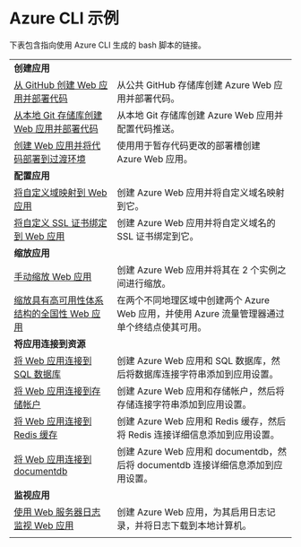 <properties
    pageTitle="Azure CLI 示例 - 应用服务 | Azure"
    description="Azure CLI 示例 - 应用服务"
    services="app-service"
    documentationcenter="app-service"
    author="syntaxc4"
    manager="erikre"
    editor="ggailey777"
    tags="azure-service-management"
    translationtype="Human Translation" />
<tags
    ms.assetid="53e6a15a-370a-48df-8618-c6737e26acec"
    ms.service="app-service"
    ms.devlang="na"
    ms.topic="article"
    ms.tgt_pltfrm="na"
    ms.workload="app-service"
    ms.date="03/08/2017"
    wacn.date="04/24/2017"
    ms.author="cfowler"
    ms.sourcegitcommit="a114d832e9c5320e9a109c9020fcaa2f2fdd43a9"
    ms.openlocfilehash="81886dd418d0c0f69a54d31bed23aa19b44f8776"
    ms.lasthandoff="04/14/2017" />

# <a name="azure-cli-samples"></a>Azure CLI 示例

下表包含指向使用 Azure CLI 生成的 bash 脚本的链接。

| | |
|-|-|
|**创建应用**||
| [从 GitHub 创建 Web 应用并部署代码](/documentation/articles/app-service-cli-deploy-github/)| 从公共 GitHub 存储库创建 Azure Web 应用并部署代码。 |
| [从本地 Git 存储库创建 Web 应用并部署代码](/documentation/articles/app-service-cli-deploy-local-git/) | 从本地 Git 存储库创建 Azure Web 应用并配置代码推送。 |
| [创建 Web 应用并将代码部署到过渡环境](/documentation/articles/app-service-cli-deploy-staging-environment/) | 使用用于暂存代码更改的部署槽创建 Azure Web 应用。 |
|**配置应用**||
| [将自定义域映射到 Web 应用](/documentation/articles/app-service-cli-configure-custom-domain/)| 创建 Azure Web 应用并将自定义域名映射到它。 |
| [将自定义 SSL 证书绑定到 Web 应用](/documentation/articles/app-service-cli-configure-ssl-certificate/)| 创建 Azure Web 应用并将自定义域名的 SSL 证书绑定到它。 |
|**缩放应用**||
| [手动缩放 Web 应用](/documentation/articles/app-service-cli-scale-manual/) | 创建 Azure Web 应用并将其在 2 个实例之间进行缩放。 |
| [缩放具有高可用性体系结构的全国性 Web 应用](/documentation/articles/app-service-cli-scale-high-availability/) | 在两个不同地理区域中创建两个 Azure Web 应用，并使用 Azure 流量管理器通过单个终结点使其可用。 |
|**将应用连接到资源**||
| [将 Web 应用连接到 SQL 数据库](/documentation/articles/app-service-cli-app-service-sql/)| 创建 Azure Web 应用和 SQL 数据库，然后将数据库连接字符串添加到应用设置。 |
| [将 Web 应用连接到存储帐户](/documentation/articles/app-service-cli-app-service-storage/)| 创建 Azure Web 应用和存储帐户，然后将存储连接字符串添加到应用设置。 |
| [将 Web 应用连接到 Redis 缓存](/documentation/articles/app-service-cli-app-service-redis/) | 创建 Azure Web 应用和 Redis 缓存，然后将 Redis 连接详细信息添加到应用设置。 |
| [将 Web 应用连接到 documentdb](/documentation/articles/app-service-cli-app-service-documentdb/) | 创建 Azure Web 应用和 documentdb，然后将 documentdb 连接详细信息添加到应用设置。 |
|**监视应用**||
| [使用 Web 服务器日志监视 Web 应用](/documentation/articles/app-service-cli-monitor/) | 创建 Azure Web 应用，为其启用日志记录，并将日志下载到本地计算机。 |
| | |